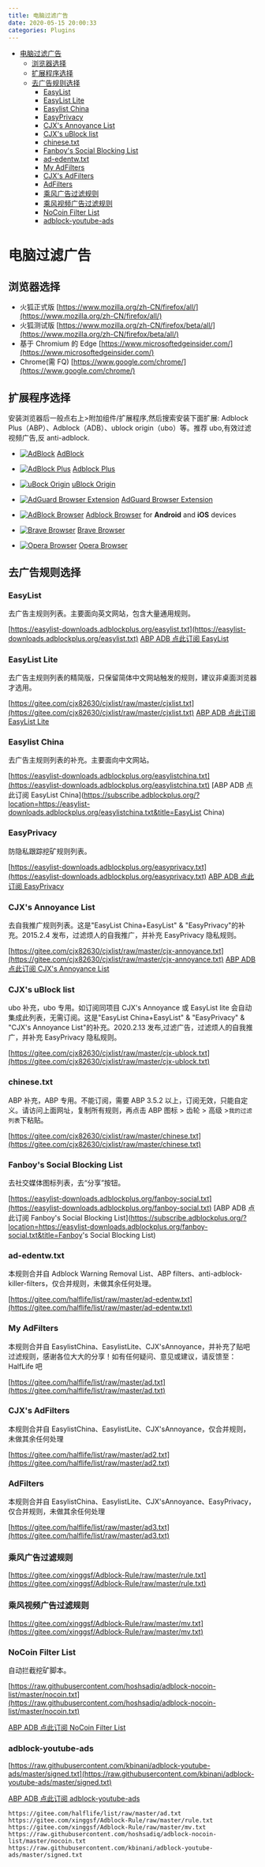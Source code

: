 ```yaml
---
title: 电脑过滤广告
date: 2020-05-15 20:00:33
categories: Plugins
---
```


<!-- more -->

<!-- TOC -->

- [电脑过滤广告](#电脑过滤广告)
  - [浏览器选择](#浏览器选择)
  - [扩展程序选择](#扩展程序选择)
  - [去广告规则选择](#去广告规则选择)
    - [EasyList](#easylist)
    - [EasyList Lite](#easylist-lite)
    - [Easylist China](#easylist-china)
    - [EasyPrivacy](#easyprivacy)
    - [CJX's Annoyance List](#cjxs-annoyance-list)
    - [CJX's uBlock list](#cjxs-ublock-list)
    - [chinese.txt](#chinesetxt)
    - [Fanboy's Social Blocking List](#fanboys-social-blocking-list)
    - [ad-edentw.txt](#ad-edentwtxt)
    - [My AdFilters](#my-adfilters)
    - [CJX's AdFilters](#cjxs-adfilters)
    - [AdFilters](#adfilters)
    - [乘风广告过滤规则](#乘风广告过滤规则)
    - [乘风视频广告过滤规则](#乘风视频广告过滤规则)
    - [NoCoin Filter List](#nocoin-filter-list)
    - [adblock-youtube-ads](#adblock-youtube-ads)

<!-- /TOC -->

<a id="markdown-电脑过滤广告" name="电脑过滤广告"></a>

# 电脑过滤广告

<a id="markdown-浏览器选择" name="浏览器选择"></a>

## 浏览器选择

- 火狐正式版 [https://www.mozilla.org/zh-CN/firefox/all/](https://www.mozilla.org/zh-CN/firefox/all/)
- 火狐测试版 [https://www.mozilla.org/zh-CN/firefox/beta/all/](https://www.mozilla.org/zh-CN/firefox/beta/all/)
- 基于 Chromium 的 Edge [https://www.microsoftedgeinsider.com/](https://www.microsoftedgeinsider.com/)
- Chrome(需 FQ) [https://www.google.com/chrome/](https://www.google.com/chrome/)

<a id="markdown-扩展程序选择" name="扩展程序选择"></a>

## 扩展程序选择

安装浏览器后一般点右上>附加组件/扩展程序,然后搜索安装下面扩展:
Adblock Plus（ABP）、Adblock（ADB）、ublock origin（ubo）等。推荐 ubo,有效过滤视频广告,反 anti-adblock.

- [![AdBlock](https://camo.githubusercontent.com/896a88d7ee93fd195e98d8421c252b63c3c70e18/68747470733a2f2f692e696d6775722e636f6d2f334b62796966462e706e67)](https://camo.githubusercontent.com/896a88d7ee93fd195e98d8421c252b63c3c70e18/68747470733a2f2f692e696d6775722e636f6d2f334b62796966462e706e67) [AdBlock](https://getadblock.com/)

- [![AdBlock Plus](https://camo.githubusercontent.com/922d5fb221a408412b31317268f1b9ba7aa41776/68747470733a2f2f692e696d6775722e636f6d2f6b5052436668752e706e67)](https://camo.githubusercontent.com/922d5fb221a408412b31317268f1b9ba7aa41776/68747470733a2f2f692e696d6775722e636f6d2f6b5052436668752e706e67) [Adblock Plus](https://adblockplus.org/)

- [![uBock Origin](https://camo.githubusercontent.com/d1b979269dc9e3b9fa40410755923d0781997382/68747470733a2f2f692e696d6775722e636f6d2f505346757a4b622e706e67)](https://camo.githubusercontent.com/d1b979269dc9e3b9fa40410755923d0781997382/68747470733a2f2f692e696d6775722e636f6d2f505346757a4b622e706e67) [uBlock Origin](https://github.com/gorhill/uBlock)

- [![AdGuard Browser Extension](https://camo.githubusercontent.com/0a0642947df5f0001a59f598c670135993ec7fa6/68747470733a2f2f692e696d6775722e636f6d2f7a6d4d4871326a2e706e67)](https://camo.githubusercontent.com/0a0642947df5f0001a59f598c670135993ec7fa6/68747470733a2f2f692e696d6775722e636f6d2f7a6d4d4871326a2e706e67) [AdGuard Browser Extension](https://adguard.com/en/adguard-browser-extension/overview.html)

- [![AdBlock Browser](https://camo.githubusercontent.com/43fa5b2b7c02b18b10d6365ef588c220bc931064/68747470733a2f2f692e696d6775722e636f6d2f36706b6d6a41302e706e67)](https://camo.githubusercontent.com/43fa5b2b7c02b18b10d6365ef588c220bc931064/68747470733a2f2f692e696d6775722e636f6d2f36706b6d6a41302e706e67) [Adblock Browser](https://adblockbrowser.org/) for **Android** and **iOS** devices

- [![Brave Browser](https://user-images.githubusercontent.com/831718/32730079-e80c013c-c853-11e7-83b4-7443bc489581.png)](https://user-images.githubusercontent.com/831718/32730079-e80c013c-c853-11e7-83b4-7443bc489581.png) [Brave Browser](https://www.brave.com/)

- [![Opera Browser](https://camo.githubusercontent.com/b5b103db400f9bc86720b76e8ca7b425a50491a9/68747470733a2f2f692e696d6775722e636f6d2f625030743978632e706e67)](https://camo.githubusercontent.com/b5b103db400f9bc86720b76e8ca7b425a50491a9/68747470733a2f2f692e696d6775722e636f6d2f625030743978632e706e67) [Opera Browser](https://www.opera.com/)

<a id="markdown-去广告规则选择" name="去广告规则选择"></a>

## 去广告规则选择

<a id="markdown-easylist" name="easylist"></a>

### EasyList

去广告主规则列表。主要面向英文网站，包含大量通用规则。

[https://easylist-downloads.adblockplus.org/easylist.txt](https://easylist-downloads.adblockplus.org/easylist.txt)
[ABP ADB 点此订阅 EasyList](https://subscribe.adblockplus.org/?location=https://easylist-downloads.adblockplus.org/easylist.txt&title=EasyList)

<a id="markdown-easylist-lite" name="easylist-lite"></a>

### EasyList Lite

去广告主规则列表的精简版，只保留简体中文网站触发的规则，建议非桌面浏览器才选用。

[https://gitee.com/cjx82630/cjxlist/raw/master/cjxlist.txt](https://gitee.com/cjx82630/cjxlist/raw/master/cjxlist.txt)
[ABP ADB 点此订阅 EasyList Lite](https://subscribe.adblockplus.org/?location=https://gitee.com/cjx82630/cjxlist/raw/master/cjxlist.txt&title=EasyList%20Lite)

<a id="markdown-easylist-china" name="easylist-china"></a>

### Easylist China

去广告主规则列表的补充。主要面向中文网站。

[https://easylist-downloads.adblockplus.org/easylistchina.txt](https://easylist-downloads.adblockplus.org/easylistchina.txt)
[ABP ADB 点此订阅 EasyList China](<https://subscribe.adblockplus.org/?location=https://easylist-downloads.adblockplus.org/easylistchina.txt&title=EasyList> China)

<a id="markdown-easyprivacy" name="easyprivacy"></a>

### EasyPrivacy

防隐私跟踪挖矿规则列表。

[https://easylist-downloads.adblockplus.org/easyprivacy.txt](https://easylist-downloads.adblockplus.org/easyprivacy.txt)
[ABP ADB 点此订阅 EasyPrivacy](https://subscribe.adblockplus.org/?location=https://easylist-downloads.adblockplus.org/easyprivacy.txt&title=EasyPrivacy)

<a id="markdown-cjxs-annoyance-list" name="cjxs-annoyance-list"></a>

### CJX's Annoyance List

去自我推广规则列表。这是"EasyList China+EasyList" & "EasyPrivacy"的补充。2015.2.4 发布，过滤烦人的自我推广，并补充 EasyPrivacy 隐私规则。

[https://gitee.com/cjx82630/cjxlist/raw/master/cjx-annoyance.txt](https://gitee.com/cjx82630/cjxlist/raw/master/cjx-annoyance.txt)
[ABP ADB 点此订阅 CJX's Annoyance List](https://subscribe.adblockplus.org/?location=https://gitee.com/cjx82630/cjxlist/raw/master/cjx-annoyance.txt&title=CJX)

<a id="markdown-cjxs-ublock-list" name="cjxs-ublock-list"></a>

### CJX's uBlock list

ubo 补充，ubo 专用。如订阅同项目 CJX's Annoyance 或 EasyList lite 会自动集成此列表，无需订阅。这是"EasyList China+EasyList" & "EasyPrivacy" & "CJX's Annoyance List"的补充。2020.2.13 发布,过滤广告，过滤烦人的自我推广，并补充 EasyPrivacy 隐私规则。

[https://gitee.com/cjx82630/cjxlist/raw/master/cjx-ublock.txt](https://gitee.com/cjx82630/cjxlist/raw/master/cjx-ublock.txt)

<a id="markdown-chinesetxt" name="chinesetxt"></a>

### chinese.txt

ABP 补充，ABP 专用。不能订阅，需要 ABP 3.5.2 以上，订阅无效，只能自定义。请访问上面网址，复制所有规则，再点击 ABP 图标 > 齿轮 > 高级 >`我的过滤列表`下粘贴。

[https://gitee.com/cjx82630/cjxlist/raw/master/chinese.txt](https://gitee.com/cjx82630/cjxlist/raw/master/chinese.txt)

<a id="markdown-fanboys-social-blocking-list" name="fanboys-social-blocking-list"></a>

### Fanboy's Social Blocking List

去社交媒体图标列表，去“分享”按钮。

[https://easylist-downloads.adblockplus.org/fanboy-social.txt](https://easylist-downloads.adblockplus.org/fanboy-social.txt)
[ABP ADB 点此订阅 Fanboy's Social Blocking List](<https://subscribe.adblockplus.org/?location=https://easylist-downloads.adblockplus.org/fanboy-social.txt&title=Fanboy>'s Social Blocking List)

<a id="markdown-ad-edentwtxt" name="ad-edentwtxt"></a>

### ad-edentw.txt

本规则合并自 Adblock Warning Removal List、ABP filters、anti-adblock-killer-filters，仅合并规则，未做其余任何处理。

[https://gitee.com/halflife/list/raw/master/ad-edentw.txt](https://gitee.com/halflife/list/raw/master/ad-edentw.txt)

<a id="markdown-my-adfilters" name="my-adfilters"></a>

### My AdFilters

本规则合并自 EasylistChina、EasylistLite、CJX'sAnnoyance，并补充了贴吧过滤规则，感谢各位大大的分享！如有任何疑问、意见或建议，请反馈至：HalfLife 吧

[https://gitee.com/halflife/list/raw/master/ad.txt](https://gitee.com/halflife/list/raw/master/ad.txt)

<a id="markdown-cjxs-adfilters" name="cjxs-adfilters"></a>

### CJX's AdFilters

本规则合并自 EasylistChina、EasylistLite、CJX'sAnnoyance，仅合并规则，未做其余任何处理

[https://gitee.com/halflife/list/raw/master/ad2.txt](https://gitee.com/halflife/list/raw/master/ad2.txt)

<a id="markdown-adfilters" name="adfilters"></a>

### AdFilters

本规则合并自 EasylistChina、EasylistLite、CJX'sAnnoyance、EasyPrivacy，仅合并规则，未做其余任何处理

[https://gitee.com/halflife/list/raw/master/ad3.txt](https://gitee.com/halflife/list/raw/master/ad3.txt)

<a id="markdown-乘风广告过滤规则" name="乘风广告过滤规则"></a>

### 乘风广告过滤规则

[https://gitee.com/xinggsf/Adblock-Rule/raw/master/rule.txt](https://gitee.com/xinggsf/Adblock-Rule/raw/master/rule.txt)

<a id="markdown-乘风视频广告过滤规则" name="乘风视频广告过滤规则"></a>

### 乘风视频广告过滤规则

[https://gitee.com/xinggsf/Adblock-Rule/raw/master/mv.txt](https://gitee.com/xinggsf/Adblock-Rule/raw/master/mv.txt)

<a id="markdown-nocoin-filter-list" name="nocoin-filter-list"></a>

### NoCoin Filter List

自动拦截挖矿脚本。

[https://raw.githubusercontent.com/hoshsadiq/adblock-nocoin-list/master/nocoin.txt](https://raw.githubusercontent.com/hoshsadiq/adblock-nocoin-list/master/nocoin.txt)

[ABP ADB 点此订阅 NoCoin Filter List](https://subscribe.adblockplus.org/?location=https://raw.githubusercontent.com/hoshsadiq/adblock-nocoin-list/master/nocoin.txt&title=NoCoin%20Filter%20List)

<a id="markdown-adblock-youtube-ads" name="adblock-youtube-ads"></a>

### adblock-youtube-ads

[https://raw.githubusercontent.com/kbinani/adblock-youtube-ads/master/signed.txt](https://raw.githubusercontent.com/kbinani/adblock-youtube-ads/master/signed.txt)

[ABP ADB 点此订阅 adblock-youtube-ads](https://subscribe.adblockplus.org/?location=https://raw.githubusercontent.com/kbinani/adblock-youtube-ads/master/signed.txt&title=adblock-youtube-ads)

```
https://gitee.com/halflife/list/raw/master/ad.txt
https://gitee.com/xinggsf/Adblock-Rule/raw/master/rule.txt
https://gitee.com/xinggsf/Adblock-Rule/raw/master/mv.txt
https://raw.githubusercontent.com/hoshsadiq/adblock-nocoin-list/master/nocoin.txt
https://raw.githubusercontent.com/kbinani/adblock-youtube-ads/master/signed.txt
```
